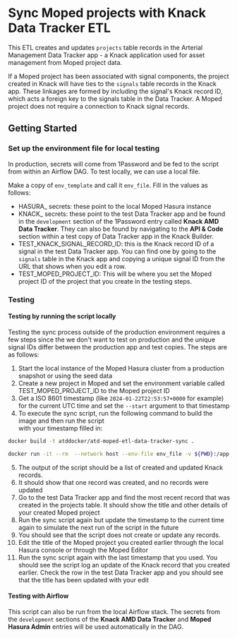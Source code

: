 # Sync Moped projects with Knack Data Tracker ETL

This ETL creates and updates `projects` table records in the Arterial Management
Data Tracker app - a Knack application used for asset management from Moped project
data.

If a Moped project has been associated with signal components, the project created
in Knack will have ties to the `signals` table records in the Knack app. These
linkages are formed by including the signal's Knack record ID, which acts a
foreign key to the signals table in the Data Tracker. A Moped project does not
require a connection to Knack signal records.

## Getting Started

### Set up the environment file for local testing

In production, secrets will come from 1Password and be fed to the script from
within an Airflow DAG. To test locally, we can use a local file.

Make a copy of `env_template` and call it `env_file`. Fill in the values as follows:
- HASURA_ secrets: these point to the local Moped Hasura instance
- KNACK_ secrets: these point to the test Data Tracker app and be found in the `development`
section of the 1Password entry called **Knack AMD Data Tracker**. They can also be
found by navigating to the **API & Code** section within a test copy of Data Tracker app 
in the Knack Builder.
- TEST_KNACK_SIGNAL_RECORD_ID: this is the Knack record ID of a signal in the test
Data Tracker app. You can find one by going to the `signals` table in the Knack app
and copying a unique signal ID from the URL that shows when you edit a row.
- TEST_MOPED_PROJECT_ID: This will be where you set the Moped project ID of the project
that you create in the testing steps.

### Testing

#### Testing by running the script locally

Testing the sync process outside of the production environment requires a few steps since the
we don't want to test on production and the unique signal IDs differ between the production app
and test copies. The steps are as follows:

1. Start the local instance of the Moped Hasura cluster from a production snapshot or using the seed data
2. Create a new project in Moped and set the environment variable called TEST_MOPED_PROJECT_ID to the
Moped project ID
3. Get a ISO 8601 timestamp (like `2024-01-22T22:53:57+0000` for example) for the current 
UTC time and set the `--start` argument to that timestamp
4. To execute the sync script, run the following command to build the image and then run the script  
with your timestamp filled in:
```bash
docker build -t atddocker/atd-moped-etl-data-tracker-sync .
```

```bash
docker run -it --rm  --network host --env-file env_file -v ${PWD}:/app atddocker/atd-moped-etl-data-tracker-sync python data_tracker_sync.py --date <your timestamp> --test
```
5. The output of the script should be a list of created and updated Knack records.
6. It should show that one record was created, and no records were updated
7. Go to the test Data Tracker app and find the most recent record that was created in the
projects table. It should show the title and other details of your created Moped project
8. Run the sync script again but update the timestamp to the current time again to simulate
the next run of the script in the future
9. You should see that the script does not create or update any records.
10. Edit the title of the Moped project you created earlier through the local Hasura console
or through the Moped Editor
11. Run the sync script again with the last timestamp that you used. You should see the script
log an update of the Knack record that you created earlier. Check the row in the test
Data Tracker app and you should see that the title has been updated with your edit

#### Testing with Airflow

This script can also be run from the local Airflow stack. The secrets from the `development` sections
of the **Knack AMD Data Tracker** and **Moped Hasura Admin** entries will be used automatically in the
DAG.
